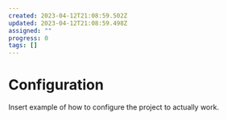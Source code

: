 ```yaml
---
created: 2023-04-12T21:08:59.502Z
updated: 2023-04-12T21:08:59.498Z
assigned: ""
progress: 0
tags: []
---
```


# Configuration

Insert example of how to configure the project to actually work.

